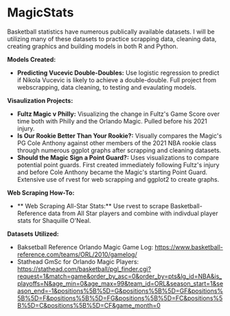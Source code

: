 # MagicStats

Basketball statistics have numerous publically available datasets. I will be utilizing many of these datasets to practice scrapping data, cleaning data, creating graphics and building models in both R and Python. 

**Models Created:**
- **Predicting Vucevic Double-Doubles:** Use logistic regression to predict if Nikola Vucevic is likely to achieve a double-double. Full project from webscrapping, data cleaning, to testing and evaulating models.  

**Visaulization Projects:**
- **Fultz Magic v Philly:** Visualizing the change in Fultz's Game Score over time both with Philly and the Orlando Magic. Pulled before his 2021 injury. 
- **Is Our Rookie Better Than Your Rookie?:** Visually compares the Magic's PG Cole Anthony against other members of the 2021 NBA rookie class through numerous ggplot graphs after scrapping and cleaning datasets. 
- **Should the Magic Sign a Point Guard?:** Uses visualizations to compare potential point guards. First created immediately following Fultz's injury and before Cole Anthony became the Magic's starting Point Guard. Extensive use of rvest for web scrapping and ggplot2 to create graphs. 

**Web Scraping How-To:**
- ** Web Scraping All-Star Stats:** Use rvest to scrape Basketball-Reference data from All Star players and combine with indivdual player stats for Shaquille O'Neal. 

**Datasets Utilized:**
* Baksetball Reference Orlando Magic Game Log: https://www.basketball-reference.com/teams/ORL/2010/gamelog/
* Stathead GmSc for Orlando Magic Players: https://stathead.com/basketball/pgl_finder.cgi?request=1&match=game&order_by_asc=0&order_by=pts&lg_id=NBA&is_playoffs=N&age_min=0&age_max=99&team_id=ORL&season_start=1&season_end=-1&positions%5B%5D=G&positions%5B%5D=GF&positions%5B%5D=F&positions%5B%5D=FG&positions%5B%5D=FC&positions%5B%5D=C&positions%5B%5D=CF&game_month=0
